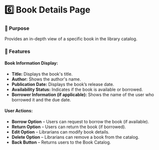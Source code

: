 # 6️⃣ Book Details Page  

### 🔹 Purpose  
Provides an in-depth view of a specific book in the library catalog.  

### 🔹 Features  

#### **Book Information Display:**  
- **Title:** Displays the book's title.  
- **Author:** Shows the author's name.  
- **Publication Date:** Displays the book’s release date.  
- **Availability Status:** Indicates if the book is available or borrowed.  
- **Borrower Information (if applicable):** Shows the name of the user who borrowed it and the due date.  

#### **User Actions:**  
- **Borrow Option** – Users can request to borrow the book (if available).  
- **Return Option** – Users can return the book (if borrowed).  
- **Edit Option** – Librarians can modify book details.  
- **Delete Option** – Librarians can remove a book from the catalog.  
- **Back Button** – Returns users to the Book Catalog.  

